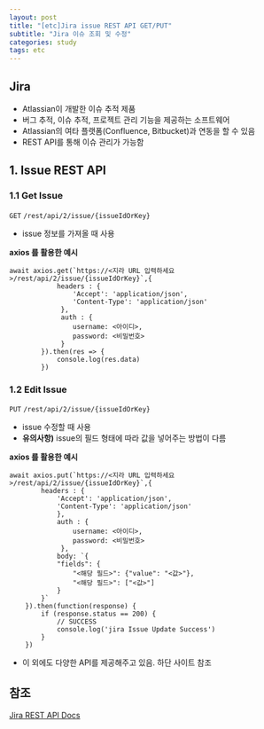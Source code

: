 ```yaml
---
layout: post
title: "[etc]Jira issue REST API GET/PUT"
subtitle: "Jira 이슈 조회 및 수정"
categories: study
tags: etc
---
```



## Jira
- Atlassian이 개발한 이슈 추적 제품
- 버그 추적, 이슈 추적, 프로젝트 관리 기능을 제공하는 소프트웨어
- Atlassian의 여타 플랫폼(Confluence, Bitbucket)과 연동을 할 수 있음
- REST API를 통해 이슈 관리가 가능함

## 1. Issue REST API
### 1.1 Get Issue
`GET` `/rest/api/2/issue/{issueIdOrKey}`

-  issue 정보를 가져올 때 사용


**axios 를 활용한 예시**
```
await axios.get(`https://<지라 URL 입력하세요>/rest/api/2/issue/{issueIdOrKey}`,{
			headers : {
				'Accept': 'application/json',
				'Content-Type': 'application/json'
			 },
			 auth : {
				username: <아이디>, 
				password: <비밀번호>			 
			 }
		}).then(res => {
			console.log(res.data)
		})
```

### 1.2 Edit Issue
`PUT` `/rest/api/2/issue/{issueIdOrKey}`

 - issue 수정할 때 사용
 - **유의사항)**  issue의 필드 형태에 따라 값을 넣어주는 방법이 다름
 
**axios 를 활용한 예시**
```
await axios.put(`https://<지라 URL 입력하세요>/rest/api/2/issue/{issueIdOrKey}`,{
		headers : {
			'Accept': 'application/json',
			'Content-Type': 'application/json'
			},
			auth : {
				username: <아이디>, 
				password: <비밀번호>			 
			 },
			body: `{
			"fields": {
				"<해당 필드>": {"value": "<값>"},
				"<해당 필드>": ["<값>"]
			}
		}`
	}).then(function(response) {
        if (response.status == 200) {
            // SUCCESS
            console.log('jira Issue Update Success')
        }
    })
```

- 이 외에도 다양한 API를 제공해주고 있음. 하단 사이트 참조

## 참조

[Jira REST API Docs](https://docs.atlassian.com/software/jira/docs/api/REST/8.4.2/)
